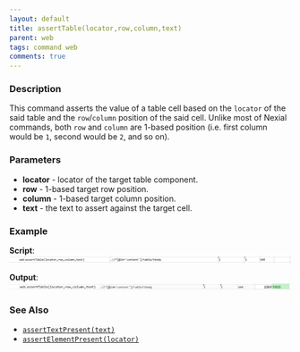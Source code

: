 ```yaml
---
layout: default
title: assertTable(locator,row,column,text)
parent: web
tags: command web
comments: true
---
```


### Description
This command asserts the value of a table cell based on the `locator` of the said table and the `row`/`column` position 
of the said cell. Unlike most of Nexial commands, both `row` and `column` are 1-based position (i.e. first column 
would be `1`, second would be `2`, and so on).


### Parameters
- **locator** - locator of the target table component.
- **row** - 1-based target row position.
- **column** - 1-based target column position.
- **text** - the text to assert against the target cell.


### Example
**Script**:<br/>
![](image/assertTable_01.png)

**Output**:<br/>
![](image/assertTable_02.png)


### See Also
- [`assertTextPresent(text)`](assertTextPresent(text))
- [`assertElementPresent(locator)`](assertElementPresent(locator))